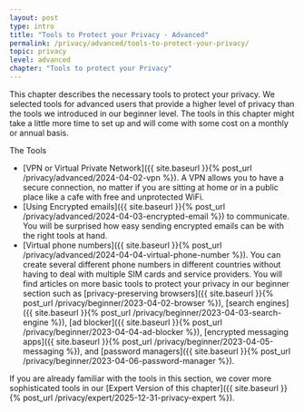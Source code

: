 ```yaml
---
layout: post
type: intro
title: "Tools to Protect your Privacy - Advanced"
permalink: /privacy/advanced/tools-to-protect-your-privacy/
topic: privacy
level: advanced
chapter: "Tools to protect your Privacy"
---
```


This chapter describes the necessary tools to protect your privacy. We selected tools for advanced users that provide a higher level of privacy than the tools we introduced in our beginner level. The tools in this chapter might take a little more time to set up and will come with some cost on a monthly or annual basis.

The Tools

 - [VPN or Virtual Private Network]({{ site.baseurl }}{% post_url /privacy/advanced/2024-04-02-vpn %}). A VPN allows you to have a secure connection, no matter if you are sitting at home or in a public place like a cafe with free and unprotected WiFi.
 - [Using Encrypted emails]({{ site.baseurl }}{% post_url /privacy/advanced/2024-04-03-encrypted-email %}) to communicate. You will be surprised how easy sending encrypted emails can be with the right tools at hand.
 - [Virtual phone numbers]({{ site.baseurl }}{% post_url /privacy/advanced/2024-04-04-virtual-phone-number %}). You can create several different phone numbers in different countries without having to deal with multiple SIM cards and service providers.
You will find articles on more basic tools to protect your privacy in our beginner section such as [privacy-preserving browsers]({{ site.baseurl }}{% post_url /privacy/beginner/2023-04-02-browser %}), [search engines]({{ site.baseurl }}{% post_url /privacy/beginner/2023-04-03-search-engine %}), [ad blocker]({{ site.baseurl }}{% post_url /privacy/beginner/2023-04-04-ad-blocker %}), [encrypted messaging apps]({{ site.baseurl }}{% post_url /privacy/beginner/2023-04-05-messaging %}), and [password managers]({{ site.baseurl }}{% post_url /privacy/beginner/2023-04-06-password-manager %}).

If you are already familiar with the tools in this section, we cover more sophisticated tools in our [Expert Version of this chapter]({{ site.baseurl }}{% post_url /privacy/expert/2025-12-31-privacy-expert %}).
